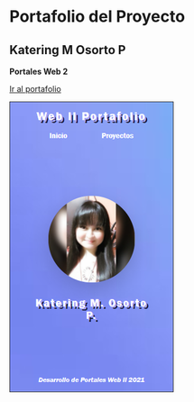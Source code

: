 # Portafolio del Proyecto 
## Katering M Osorto P

**Portales Web 2**

[Ir al portafolio](https://katering08.github.io/Portadolio_WebII/Portafolio_WebII_KateringOsorto/index%20.html/)

![Thumbnail](img/Portafolio.PNG)